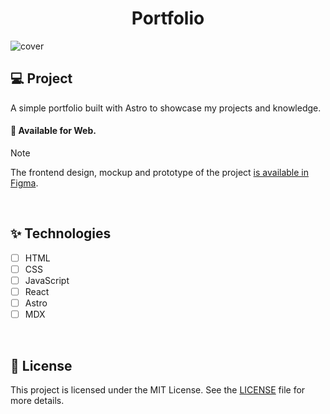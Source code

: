 <h1 align="center">
     Portfolio
</h1>

![cover](./public/cover.png?style=flat)

## 💻 Project
A simple portfolio built with Astro to showcase my projects and knowledge.

#### 🧭 Available for Web.  

> [!NOTE]
> The frontend design, mockup and prototype of the project [is available in Figma](https://www.figma.com/design/c28YJrimbyPnhysnhSpVBe/my-portfolio.?node-id=461-163&t=eUjHZNfBDzcWM6EX-1).

<br />

## ✨ Technologies

- [ ] HTML
- [ ] CSS
- [ ] JavaScript
- [ ] React
- [ ] Astro
- [ ] MDX

<br />

## 📄 License

This project is licensed under the MIT License. See the [LICENSE](LICENSE) file for more details.
